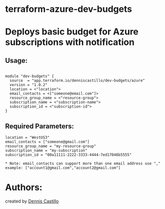 # terraform-azure-dev-budgets

Deploys basic budget for Azure subscriptions with notification
==============================================================

Usage:
----
~~~

module "dev-budgets" {
  source  = "app.terraform.io/denniscastillo/dev-budgets/azure"
  version = "1.0.2"
  location = <"location">
  email_contacts = <["someone@email.com"]>
  resource_group_name = <"resource-group">
  subscription_name = <"subscription-name">
  subscription_id = <"subscription-id">
}
~~~

Required Parameters:
--------------------
~~~
location = "WestUS3"
email_contacts = ["someone@gmail.com"]
resource_group_name = "my-resource-group"
subscription_name = "my-subscription"
subscription_id = "00a11111-2222-3333-4444-7ed17046b5555"

* Note: email_contacts can support more than one email address use ","  example: ["account1@gmail.com","account2@gmail.com"]
~~~

Authors:
=======
created by [Dennis Castillo](http://github.com/casdeone)